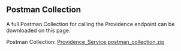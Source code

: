 ## Postman Collection

A full Postman Collection for calling the Providence endpoint can be downloaded on this page.

Postman Collection:
[Providence_Service.postman_collection.zip](.attachments/Providence_Service.postman_collection-04d5ca84-b9fe-4afe-92d7-a0c0bd31fa2b.zip)